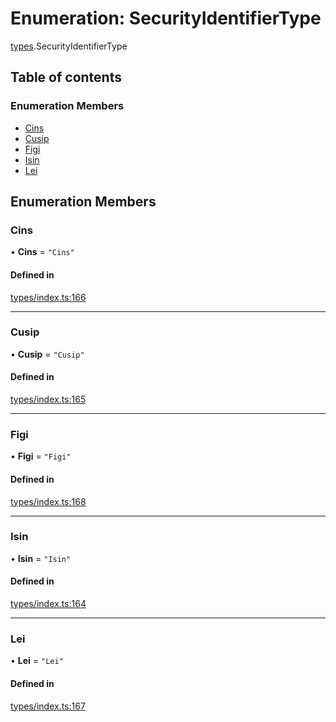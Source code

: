 # Enumeration: SecurityIdentifierType

[types](../wiki/types).SecurityIdentifierType

## Table of contents

### Enumeration Members

- [Cins](../wiki/types.SecurityIdentifierType#cins)
- [Cusip](../wiki/types.SecurityIdentifierType#cusip)
- [Figi](../wiki/types.SecurityIdentifierType#figi)
- [Isin](../wiki/types.SecurityIdentifierType#isin)
- [Lei](../wiki/types.SecurityIdentifierType#lei)

## Enumeration Members

### Cins

• **Cins** = ``"Cins"``

#### Defined in

[types/index.ts:166](https://github.com/PolymeshAssociation/polymesh-sdk/blob/079537ad/src/types/index.ts#L166)

___

### Cusip

• **Cusip** = ``"Cusip"``

#### Defined in

[types/index.ts:165](https://github.com/PolymeshAssociation/polymesh-sdk/blob/079537ad/src/types/index.ts#L165)

___

### Figi

• **Figi** = ``"Figi"``

#### Defined in

[types/index.ts:168](https://github.com/PolymeshAssociation/polymesh-sdk/blob/079537ad/src/types/index.ts#L168)

___

### Isin

• **Isin** = ``"Isin"``

#### Defined in

[types/index.ts:164](https://github.com/PolymeshAssociation/polymesh-sdk/blob/079537ad/src/types/index.ts#L164)

___

### Lei

• **Lei** = ``"Lei"``

#### Defined in

[types/index.ts:167](https://github.com/PolymeshAssociation/polymesh-sdk/blob/079537ad/src/types/index.ts#L167)
